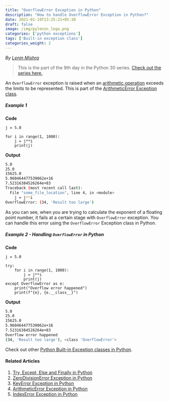 ```yaml
---
title: "OverflowError Exception in Python"
description: "How to handle OverflowError Exception in Python?"
date: 2021-01-19T13:25:21+05:30
draft: false
image: /img/pylenin_logo.png
categories: ['python exceptions']
tags: ['Built-in exception class']
categories_weight: 2
---
```

<div class="sharethis-inline-follow-buttons"></div>

*By [Lenin Mishra](https://www.pylenin.com/authors/#lenin-mishra)*

> This is the part of the 9th day in the Python 30 series. [Check out the series here.](https://www.youtube.com/playlist?list=PLqEbL1vopgvuI-3wzwHqftEkH3AILozS5)

An `OverflowError` exception is raised when an [arithmetic operation](https://www.pylenin.com/blogs/python-arithmetic-operators/) exceeds the limits to be represented. This is part of the [ArithmeticError Exception class](https://www.pylenin.com/blogs/arithmetic-error-python/).

##### Example 1

**Code**

```python3
j = 5.0

for i in range(1, 1000):
    j = j**i
    print(j)
```

**Output**

```bash
5.0
25.0
15625.0
5.960464477539062e+16
7.52316384526264e+83
Traceback (most recent call last):
  File "some_file_location", line 4, in <module>
    j = j**i
OverflowError: (34, 'Result too large')
```

As you can see, when you are trying to calculate the exponent of a floating point number, it fails at a certain stage with `OverflowError` exception.
You can handle this error using the `OverflowError` Exception class in Python.

##### Example 2 - Handling `OverflowError` in Python

**Code**

```python3
j = 5.0

try:
    for i in range(1, 1000):
        j = j**i
        print(j)
except OverflowError as e:
    print("Overflow error happened")
    print(f"{e}, {e.__class__}")
```

**Output**

```bash
5.0
25.0
15625.0
5.960464477539062e+16
7.52316384526264e+83
Overflow error happened
(34, 'Result too large'), <class 'OverflowError'>
```

Check out other [Python Built-in Exception classes in Python](https://www.pylenin.com/tags/built-in-exception-class/).

#### Related Articles

1. [Try, Except, Else and Finally in Python](https://www.pylenin.com/blogs/python-try-except-else-finally/)
2. [ZeroDivisionError Exception in Python](https://www.pylenin.com/blogs/zero-division-error-python/)
3. [KeyError Exception in Python](https://www.pylenin.com/blogs/key-error-python/)
4. [ArithmeticError Exception in Python](https://www.pylenin.com/blogs/arithmetic-error-python/)
5. [IndexError Exception in Python](https://www.pylenin.com/blogs/index-error-python/)